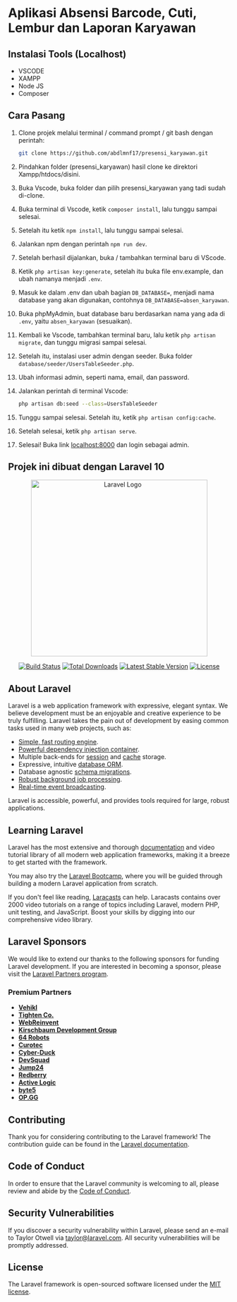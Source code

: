 # Aplikasi Absensi Barcode, Cuti, Lembur dan Laporan Karyawan

## Instalasi Tools (Localhost)

- VSCODE
- XAMPP
- Node JS
- Composer

## Cara Pasang

1. Clone projek melalui terminal / command prompt / git bash dengan perintah:
   ```bash
   git clone https://github.com/abdlmnf17/presensi_karyawan.git
   ```

2. Pindahkan folder (presensi_karyawan) hasil clone ke direktori Xampp/htdocs/disini.

3. Buka Vscode, buka folder dan pilih presensi_karyawan yang tadi sudah di-clone.

4. Buka terminal di Vscode, ketik `composer install`, lalu tunggu sampai selesai.

5. Setelah itu ketik `npm install`, lalu tunggu sampai selesai.

6. Jalankan npm dengan perintah `npm run dev`.

7. Setelah berhasil dijalankan, buka / tambahkan terminal baru di VScode.

8. Ketik `php artisan key:generate`, setelah itu buka file env.example, dan ubah namanya menjadi `.env`.

9. Masuk ke dalam .env dan ubah bagian `DB_DATABASE=`, menjadi nama database yang akan digunakan, contohnya `DB_DATABASE=absen_karyawan`.

10. Buka phpMyAdmin, buat database baru berdasarkan nama yang ada di `.env`, yaitu `absen_karyawan` (sesuaikan).

11. Kembali ke Vscode, tambahkan terminal baru, lalu ketik `php artisan migrate`, dan tunggu migrasi sampai selesai.

12. Setelah itu, instalasi user admin dengan seeder. Buka folder `database/seeder/UsersTableSeeder.php`.

13. Ubah informasi admin, seperti nama, email, dan password.

14. Jalankan perintah di terminal Vscode:
    ```bash
    php artisan db:seed --class=UsersTableSeeder
    ```

15. Tunggu sampai selesai. Setelah itu, ketik `php artisan config:cache`.

16. Setelah selesai, ketik `php artisan serve`.

17. Selesai! Buka link [localhost:8000](http://localhost:8000) dan login sebagai admin.

## Projek ini dibuat dengan Laravel 10


<p align="center"><a href="https://laravel.com" target="_blank"><img src="https://raw.githubusercontent.com/laravel/art/master/logo-lockup/5%20SVG/2%20CMYK/1%20Full%20Color/laravel-logolockup-cmyk-red.svg" width="400" alt="Laravel Logo"></a></p>

<p align="center">
<a href="https://github.com/laravel/framework/actions"><img src="https://github.com/laravel/framework/workflows/tests/badge.svg" alt="Build Status"></a>
<a href="https://packagist.org/packages/laravel/framework"><img src="https://img.shields.io/packagist/dt/laravel/framework" alt="Total Downloads"></a>
<a href="https://packagist.org/packages/laravel/framework"><img src="https://img.shields.io/packagist/v/laravel/framework" alt="Latest Stable Version"></a>
<a href="https://packagist.org/packages/laravel/framework"><img src="https://img.shields.io/packagist/l/laravel/framework" alt="License"></a>
</p>

## About Laravel

Laravel is a web application framework with expressive, elegant syntax. We believe development must be an enjoyable and creative experience to be truly fulfilling. Laravel takes the pain out of development by easing common tasks used in many web projects, such as:

- [Simple, fast routing engine](https://laravel.com/docs/routing).
- [Powerful dependency injection container](https://laravel.com/docs/container).
- Multiple back-ends for [session](https://laravel.com/docs/session) and [cache](https://laravel.com/docs/cache) storage.
- Expressive, intuitive [database ORM](https://laravel.com/docs/eloquent).
- Database agnostic [schema migrations](https://laravel.com/docs/migrations).
- [Robust background job processing](https://laravel.com/docs/queues).
- [Real-time event broadcasting](https://laravel.com/docs/broadcasting).

Laravel is accessible, powerful, and provides tools required for large, robust applications.

## Learning Laravel

Laravel has the most extensive and thorough [documentation](https://laravel.com/docs) and video tutorial library of all modern web application frameworks, making it a breeze to get started with the framework.

You may also try the [Laravel Bootcamp](https://bootcamp.laravel.com), where you will be guided through building a modern Laravel application from scratch.

If you don't feel like reading, [Laracasts](https://laracasts.com) can help. Laracasts contains over 2000 video tutorials on a range of topics including Laravel, modern PHP, unit testing, and JavaScript. Boost your skills by digging into our comprehensive video library.

## Laravel Sponsors

We would like to extend our thanks to the following sponsors for funding Laravel development. If you are interested in becoming a sponsor, please visit the [Laravel Partners program](https://partners.laravel.com).

### Premium Partners

- **[Vehikl](https://vehikl.com/)**
- **[Tighten Co.](https://tighten.co)**
- **[WebReinvent](https://webreinvent.com/)**
- **[Kirschbaum Development Group](https://kirschbaumdevelopment.com)**
- **[64 Robots](https://64robots.com)**
- **[Curotec](https://www.curotec.com/services/technologies/laravel/)**
- **[Cyber-Duck](https://cyber-duck.co.uk)**
- **[DevSquad](https://devsquad.com/hire-laravel-developers)**
- **[Jump24](https://jump24.co.uk)**
- **[Redberry](https://redberry.international/laravel/)**
- **[Active Logic](https://activelogic.com)**
- **[byte5](https://byte5.de)**
- **[OP.GG](https://op.gg)**

## Contributing

Thank you for considering contributing to the Laravel framework! The contribution guide can be found in the [Laravel documentation](https://laravel.com/docs/contributions).

## Code of Conduct

In order to ensure that the Laravel community is welcoming to all, please review and abide by the [Code of Conduct](https://laravel.com/docs/contributions#code-of-conduct).

## Security Vulnerabilities

If you discover a security vulnerability within Laravel, please send an e-mail to Taylor Otwell via [taylor@laravel.com](mailto:taylor@laravel.com). All security vulnerabilities will be promptly addressed.

## License

The Laravel framework is open-sourced software licensed under the [MIT license](https://opensource.org/licenses/MIT).

